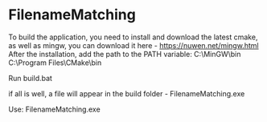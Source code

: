 # FilenameMatching
To build the application, you need to install and download the latest cmake, as well as mingw, you can download it here - https://nuwen.net/mingw.html 
After the installation, add the path to the PATH variable:
C:\MinGW\bin
C:\Program Files\CMake\bin

Run build.bat

if all is well, a file will appear in the build folder - FilenameMatching.exe

Use:
FilenameMatching.exe <name> <template>

Example:
FilenameMatching.exe c:/work/findme_if_you_can.txt c:/?or**m*_if_you_ca?.txt
The file name matches the pattern
